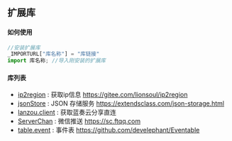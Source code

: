 ## 扩展库


#### 如何使用

```js
//安装扩展库
_IMPORTURL["库名称"] = "库链接"
import 库名称; //导入刚安装的扩展库
```

#### 库列表

- [ip2region](https://suiang.cn/aardio/lib/ip2region.tar.lzma) : 获取ip信息 https://gitee.com/lionsoul/ip2region
- [jsonStore](https://suiang.cn/aardio/lib/jsonStore.tar.lzma) : JSON 存储服务 https://extendsclass.com/json-storage.html
- [lanzou.client](https://suiang.cn/aardio/lib/lanzou.client.tar.lzma) : 获取蓝奏云分享直连
- [ServerChan](https://suiang.cn/aardio/lib/ServerChan.tar.lzma) : 微信推送 https://sc.ftqq.com
- [table.event](https://suiang.cn/aardio/lib/table.event.tar.lzma) : 事件表 https://github.com/develephant/Eventable
